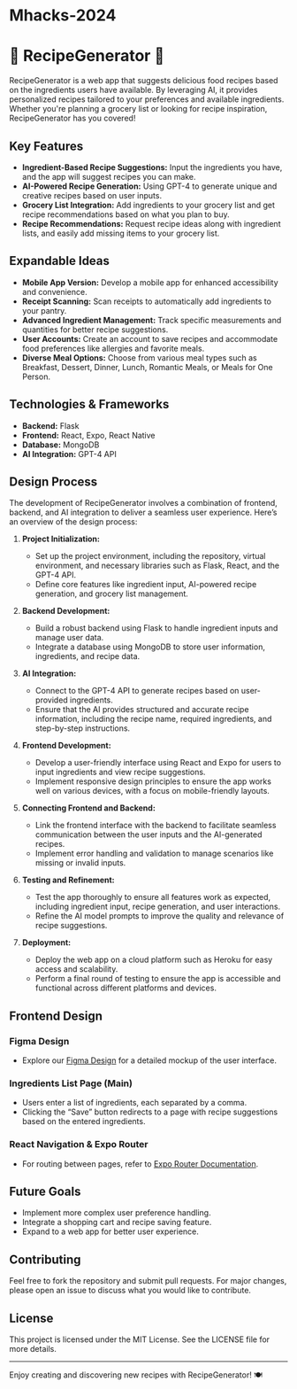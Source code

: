 # Mhacks-2024

# 🍲 RecipeGenerator 🍲 

RecipeGenerator is a web app that suggests delicious food recipes based on the ingredients users have available. By leveraging AI, it provides personalized recipes tailored to your preferences and available ingredients. Whether you're planning a grocery list or looking for recipe inspiration, RecipeGenerator has you covered!

## Key Features
- **Ingredient-Based Recipe Suggestions:** Input the ingredients you have, and the app will suggest recipes you can make.
- **AI-Powered Recipe Generation:** Using GPT-4 to generate unique and creative recipes based on user inputs.
- **Grocery List Integration:** Add ingredients to your grocery list and get recipe recommendations based on what you plan to buy.
- **Recipe Recommendations:** Request recipe ideas along with ingredient lists, and easily add missing items to your grocery list.

## Expandable Ideas
- **Mobile App Version:** Develop a mobile app for enhanced accessibility and convenience.
- **Receipt Scanning:** Scan receipts to automatically add ingredients to your pantry.
- **Advanced Ingredient Management:** Track specific measurements and quantities for better recipe suggestions.
- **User Accounts:** Create an account to save recipes and accommodate food preferences like allergies and favorite meals.
- **Diverse Meal Options:** Choose from various meal types such as Breakfast, Dessert, Dinner, Lunch, Romantic Meals, or Meals for One Person.

## Technologies & Frameworks
- **Backend:** Flask
- **Frontend:** React, Expo, React Native
- **Database:** MongoDB
- **AI Integration:** GPT-4 API

## Design Process

The development of RecipeGenerator involves a combination of frontend, backend, and AI integration to deliver a seamless user experience. Here’s an overview of the design process:

1. **Project Initialization:**
   - Set up the project environment, including the repository, virtual environment, and necessary libraries such as Flask, React, and the GPT-4 API.
   - Define core features like ingredient input, AI-powered recipe generation, and grocery list management.

2. **Backend Development:**
   - Build a robust backend using Flask to handle ingredient inputs and manage user data.
   - Integrate a database using MongoDB to store user information, ingredients, and recipe data.

3. **AI Integration:**
   - Connect to the GPT-4 API to generate recipes based on user-provided ingredients.
   - Ensure that the AI provides structured and accurate recipe information, including the recipe name, required ingredients, and step-by-step instructions.

4. **Frontend Development:**
   - Develop a user-friendly interface using React and Expo for users to input ingredients and view recipe suggestions.
   - Implement responsive design principles to ensure the app works well on various devices, with a focus on mobile-friendly layouts.

5. **Connecting Frontend and Backend:**
   - Link the frontend interface with the backend to facilitate seamless communication between the user inputs and the AI-generated recipes.
   - Implement error handling and validation to manage scenarios like missing or invalid inputs.

6. **Testing and Refinement:**
   - Test the app thoroughly to ensure all features work as expected, including ingredient input, recipe generation, and user interactions.
   - Refine the AI model prompts to improve the quality and relevance of recipe suggestions.

7. **Deployment:**
   - Deploy the web app on a cloud platform such as Heroku for easy access and scalability.
   - Perform a final round of testing to ensure the app is accessible and functional across different platforms and devices.

## Frontend Design

### Figma Design
- Explore our [Figma Design](https://www.figma.com/design/pWNFldC9ix5EgPO57cD8j2/Untitled?node-id=0-1&t=Cbh6UZOloXIZazBj-1) for a detailed mockup of the user interface.

### Ingredients List Page (Main)
- Users enter a list of ingredients, each separated by a comma.
- Clicking the “Save” button redirects to a page with recipe suggestions based on the entered ingredients.

### React Navigation & Expo Router
- For routing between pages, refer to [Expo Router Documentation](https://docs.expo.dev/router/create-pages/).

## Future Goals
- Implement more complex user preference handling.
- Integrate a shopping cart and recipe saving feature.
- Expand to a web app for better user experience.

## Contributing
Feel free to fork the repository and submit pull requests. For major changes, please open an issue to discuss what you would like to contribute.

## License
This project is licensed under the MIT License. See the LICENSE file for more details.

---

Enjoy creating and discovering new recipes with RecipeGenerator! 🍽️

